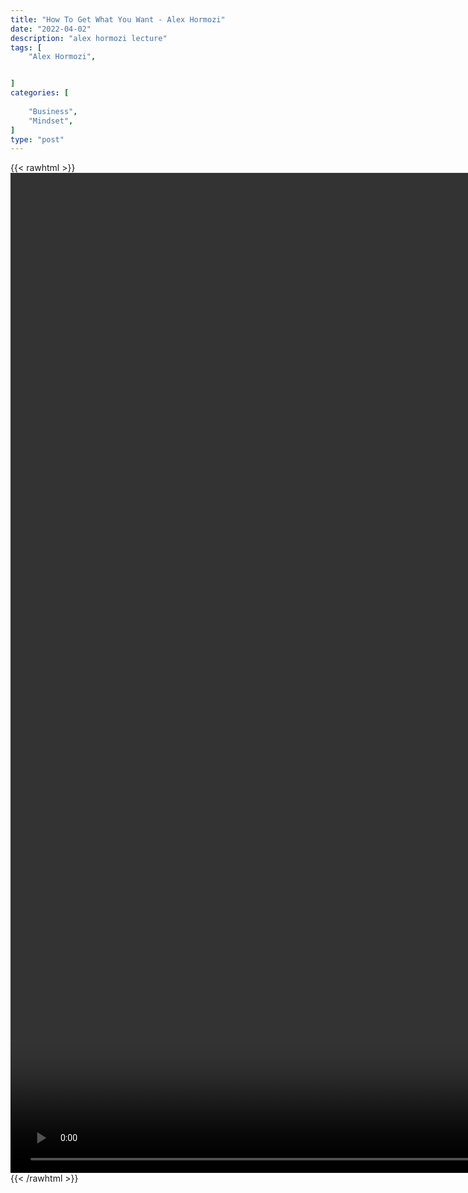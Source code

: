 ```yaml
---
title: "How To Get What You Want - Alex Hormozi"
date: "2022-04-02"
description: "alex hormozi lecture"
tags: [
    "Alex Hormozi",


]
categories: [
    
    "Business",
    "Mindset",
]
type: "post"
---
```

{{< rawhtml >}}
    <video style="height:40vh;width:auto" overflow="hidden" controls>
        <source src="https://lectures.dev00ps.com/ah-vids/How%20to%20get%20what%20you%20want....mp4" type="video/mp4"> 
    </video>
{{< /rawhtml >}}